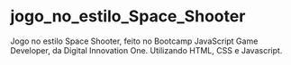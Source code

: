 # jogo_no_estilo_Space_Shooter
Jogo no estilo Space Shooter, feito no Bootcamp JavaScript Game Developer, da Digital Innovation One. Utilizando HTML, CSS e Javascript.

